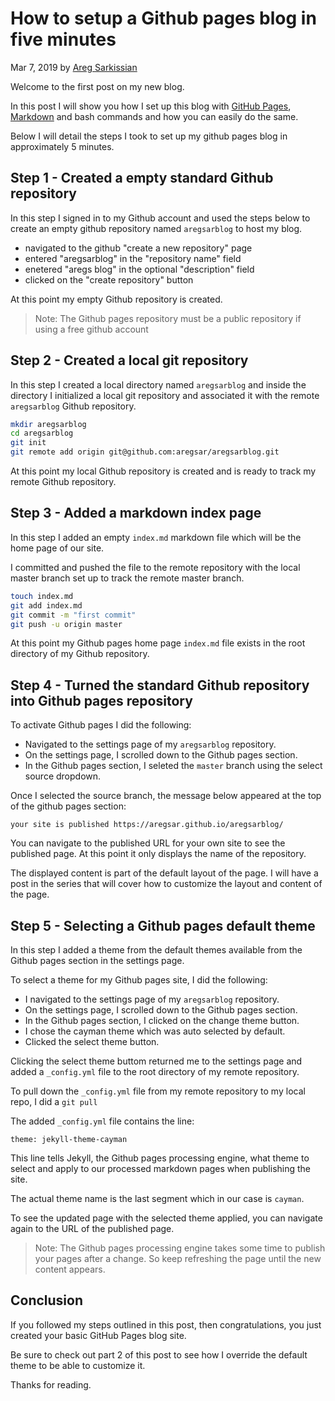 # How to setup a Github pages blog in five minutes

Mar 7, 2019 by [Areg Sarkissian](https://aregsar.com/about)

Welcome to the first post on my new blog.

In this post I will show you how I set up this blog with [GitHub Pages](https://pages.github.com/), [Markdown](https://commonmark.org/help/) and bash commands and how you can easily do the same.

Below I will detail the steps I took to set up my github pages blog in approximately 5 minutes.

## Step 1 - Created a empty standard Github repository

In this step I signed in to my Github account and used the steps below to create an empty github repository named `aregsarblog` to host my blog.

+ navigated to the github "create a new repository" page
+ entered "aregsarblog" in the "repository name" field
+ enetered "aregs blog" in the optional "description" field
+ clicked on the "create repository" button

At this point my empty Github repository is created.

> Note: The Github pages repository must be a public repository if using a free github account

## Step 2 - Created a local git repository

In this step I created a local directory named `aregsarblog` and inside the directory I initialized a local git repository and associated it with the remote `aregsarblog` Github repository.

```bash
mkdir aregsarblog
cd aregsarblog
git init
git remote add origin git@github.com:aregsar/aregsarblog.git
```

At this point my local Github repository is created and is ready to track my remote Github repository.

## Step 3 - Added a markdown index page

In this step I added an empty `index.md` markdown file which will be the home page of our site.

I committed and pushed the file to the remote repository with the local master branch set up to track the remote master branch.

```bash
touch index.md
git add index.md
git commit -m "first commit"
git push -u origin master
```

At this point my Github pages home page `index.md` file exists in the root directory of my Github repository.

## Step 4 - Turned the standard Github repository into Github pages repository

To activate Github pages I did the following:

+ Navigated to the settings page of my `aregsarblog` repository.
+ On the settings page, I scrolled down to the Github pages section.
+ In the Github pages section, I seleted the `master` branch using the select source dropdown.

Once I selected the source branch, the message below appeared at the top of the github pages section:

`your site is published https://aregsar.github.io/aregsarblog/`

You can navigate to the published URL for your own site to see the published page. At this point it only displays the name of the repository.

The displayed content is part of the default layout of the page. I will have a post in the series that will cover how to customize the layout and content of the page.

## Step 5 - Selecting a Github pages default theme

In this step I added a theme from the default themes available from the Github pages section in the settings page.

To select a theme for my Github pages site, I did the following:

+ I navigated to the settings page of my `aregsarblog` repository.
+ On the settings page, I scrolled down to the Github pages section.
+ In the Github pages section, I clicked on the change theme button.
+ I chose the cayman theme which was auto selected by default.
+ Clicked the select theme button.

Clicking the select theme buttom returned me to the settings page and added a `_config.yml` file to the root directory of my remote repository.

To pull down the `_config.yml` file from my remote repository to my local repo, I did a `git pull`

The added `_config.yml` file contains the line:

`theme: jekyll-theme-cayman`

This line tells Jekyll, the Github pages processing engine, what theme to select and apply to our processed markdown pages when publishing the site.

The actual theme name is the last segment which in our case is `cayman`.

To see the updated page with the selected theme applied, you can navigate again to the URL of the published page.

> Note: The Github pages processing engine takes some time to publish your pages after a change. So keep refreshing the page until the new content appears.

## Conclusion

If you followed my steps outlined in this post, then congratulations, you just created your basic GitHub Pages blog site.

Be sure to check out part 2 of this post to see how I override the default theme to be able to customize it.

Thanks for reading.
